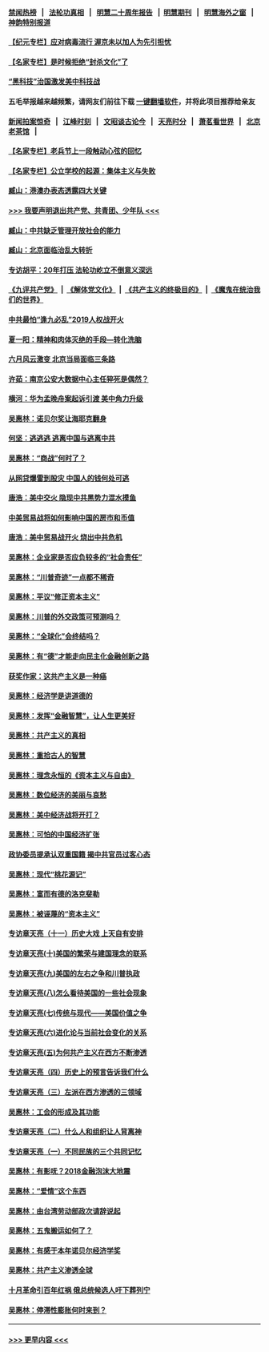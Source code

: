 #### [禁闻热榜](热点新闻.md?=0)  &nbsp;&nbsp;|&nbsp;&nbsp; [法轮功真相](https://github.com/gfw-breaker/truth/blob/master/README.md?=0) &nbsp;&nbsp;|&nbsp;&nbsp; [明慧二十周年报告](https://github.com/gfw-breaker/mh-reports/blob/master/README.md?=0) &nbsp;&nbsp;|&nbsp;&nbsp;[明慧期刊](https://github.com/gfw-breaker/mh-qikan) &nbsp;&nbsp;|&nbsp;&nbsp; [明慧海外之窗](https://github.com/gfw-breaker/mh-news/blob/master/README.md?=0) &nbsp;&nbsp;|&nbsp;&nbsp; [神韵特别报道](https://github.com/gfw-breaker/mh-news/blob/master/shenyun.md?=0)
#### [【纪元专栏】应对病毒流行 渥京未以加人为先引担忧](../pages/nsc423/n11875714.md?t=03052202) 
#### [【名家专栏】是时候拒绝“封杀文化”了](../pages/nsc423/n11814093.md?t=03052202) 
#### [“黑科技”治国激发美中科技战](../pages/nsc423/n11638056.md?t=03052202) 
#### 五毛举报越来越频繁，请网友们前往下载 [一键翻墙软件](https://github.com/gfw-breaker/ssr-accounts)，并将此项目推荐给亲友
#### [新闻拍案惊奇](https://github.com/gfw-breaker/banned-news/blob/master/pages/link4.md) &nbsp;&nbsp;|&nbsp;&nbsp; [江峰时刻](https://github.com/gfw-breaker/banned-news/blob/master/pages/link4.md) &nbsp;&nbsp;|&nbsp;&nbsp; [文昭谈古论今](https://github.com/gfw-breaker/banned-news/blob/master/pages/link4.md) &nbsp;&nbsp;|&nbsp;&nbsp; [天亮时分](https://github.com/gfw-breaker/banned-news/blob/master/pages/link4.md) &nbsp;&nbsp;|&nbsp;&nbsp; [萧茗看世界](https://github.com/gfw-breaker/banned-news/blob/master/pages/link4.md) &nbsp;&nbsp;|&nbsp;&nbsp; [北京老茶馆](https://github.com/gfw-breaker/banned-news/blob/master/pages/link4.md) &nbsp;&nbsp;|&nbsp;&nbsp; 
#### [【名家专栏】老兵节上一段触动心弦的回忆](../pages/nsc423/n11646016.md?t=03052202) 
#### [【名家专栏】公立学校的起源：集体主义与失败](../pages/nsc423/n11601833.md?t=03052202) 
#### [臧山：港澳办表态透露四大关键](../pages/nsc423/n11421628.md?t=03052202) 
#### [>>> 我要声明退出共产党、共青团、少年队 <<<](https://github.com/begood0513/goodnews/blob/master/quit/letter.md) 
#### [臧山：中共缺乏管理开放社会的能力](../pages/nsc423/n11407457.md?t=03052202) 
#### [臧山：北京面临治乱大转折](../pages/nsc423/n11406895.md?t=03052202) 
#### [专访胡平：20年打压 法轮功屹立不倒意义深远](../pages/nsc423/n11398800.md?t=03052202) 
#### [《九评共产党》](https://github.com/begood0513/9ping.md/blob/master/README.md) &nbsp;|&nbsp; [《解体党文化》](../../../../jtdwh.md/blob/master/README.md)  &nbsp;|&nbsp; [《共产主义的终极目的》](../../../../gczydzjmd.md/blob/master/README.md) &nbsp;|&nbsp; [《魔鬼在统治我们的世界》](../../../../mgztzwmdsj.md/blob/master/README.md) 
#### [中共最怕“逢九必乱”2019人权战开火](../pages/nsc423/n11385248.md?t=03052202) 
#### [夏一阳：精神和肉体灭绝的手段—转化洗脑](../pages/nsc423/n11368250.md?t=03052202) 
#### [六月风云激变 北京当局面临三条路](../pages/nsc423/n11313668.md?t=03052202) 
#### [许茹：南京公安大数据中心主任猝死是偶然？](../pages/nsc423/n11064744.md?t=03052202) 
#### [横河：华为孟晚舟案起诉引渡 美中角力升级](../pages/nsc423/n11027230.md?t=03052202) 
#### [吴惠林：诺贝尔奖让海耶克翻身](../pages/nsc423/n10890049.md?t=03052202) 
#### [何坚：逃逃逃 逃离中国与逃离中共](../pages/nsc423/n10592891.md?t=03052202) 
#### [吴惠林：“商战”何时了？](../pages/nsc423/n10573558.md?t=03052202) 
#### [从网贷爆雷到股灾 中国人的钱何处可逃](../pages/nsc423/n10572800.md?t=03052202) 
#### [唐浩：美中交火 隐现中共黑势力混水摸鱼](../pages/nsc423/n10544040.md?t=03052202) 
#### [中美贸易战将如何影响中国的房市和币值](../pages/nsc423/n10543697.md?t=03052202) 
#### [唐浩：美中贸易战开火 烧出中共危机](../pages/nsc423/n10540126.md?t=03052202) 
#### [吴惠林：企业家是否应负较多的“社会责任”](../pages/nsc423/n10535022.md?t=03052202) 
#### [吴惠林：“川普奇迹”一点都不稀奇](../pages/nsc423/n10512808.md?t=03052202) 
#### [吴惠林：平议“修正资本主义”](../pages/nsc423/n10495724.md?t=03052202) 
#### [吴惠林：川普的外交政策可预测吗？](../pages/nsc423/n10462387.md?t=03052202) 
#### [吴惠林：“全球化”会终结吗？](../pages/nsc423/n10452838.md?t=03052202) 
#### [吴惠林：有“德”才能走向民主化金融创新之路](../pages/nsc423/n10432292.md?t=03052202) 
#### [获奖作家：这共产主义是一种癌](../pages/nsc423/n10431541.md?t=03052202) 
#### [吴惠林：经济学是讲道德的](../pages/nsc423/n10398014.md?t=03052202) 
#### [吴惠林：发挥“金融智慧”，让人生更美好](../pages/nsc423/n10375019.md?t=03052202) 
#### [吴惠林：共产主义的真相](../pages/nsc423/n10351394.md?t=03052202) 
#### [吴惠林：重拾古人的智慧](../pages/nsc423/n10337691.md?t=03052202) 
#### [吴惠林：理念永恒的《资本主义与自由》](../pages/nsc423/n10316274.md?t=03052202) 
#### [吴惠林：数位经济的美丽与哀愁](../pages/nsc423/n10292946.md?t=03052202) 
#### [吴惠林：美中经济战将开打？](../pages/nsc423/n10258825.md?t=03052202) 
#### [吴惠林：可怕的中国经济扩张](../pages/nsc423/n10219147.md?t=03052202) 
#### [政协委员提承认双重国籍 揭中共官员过客心态](../pages/nsc423/n10208809.md?t=03052202) 
#### [吴惠林：现代“桃花源记”](../pages/nsc423/n10185234.md?t=03052202) 
#### [吴惠林：富而有德的洛克斐勒](../pages/nsc423/n10142264.md?t=03052202) 
#### [吴惠林：被诬蔑的“资本主义”](../pages/nsc423/n10124816.md?t=03052202) 
#### [专访章天亮（十一）历史大戏 上天自有安排](../pages/nsc423/n10094905.md?t=03052202) 
#### [专访章天亮(十)美国的繁荣与建国理念的联系](../pages/nsc423/n10094899.md?t=03052202) 
#### [专访章天亮(九)美国的左右之争和川普执政](../pages/nsc423/n10094889.md?t=03052202) 
#### [专访章天亮(八)怎么看待美国的一些社会现象](../pages/nsc423/n10094857.md?t=03052202) 
#### [专访章天亮(七)传统与现代——美国价值之争](../pages/nsc423/n10093140.md?t=03052202) 
#### [专访章天亮(六)进化论与当前社会变化的关系](../pages/nsc423/n10092036.md?t=03052202) 
#### [专访章天亮(五)为何共产主义在西方不断渗透](../pages/nsc423/n10083620.md?t=03052202) 
#### [专访章天亮（四）历史上的预言告诉我们什么](../pages/nsc423/n10083606.md?t=03052202) 
#### [专访章天亮（三）左派在西方渗透的三领域](../pages/nsc423/n10081115.md?t=03052202) 
#### [吴惠林：工会的形成及其功能](../pages/nsc423/n10080633.md?t=03052202) 
#### [专访章天亮（二）什么人和组织让人背离神](../pages/nsc423/n10076637.md?t=03052202) 
#### [专访章天亮（一）不同民族的三个共同记忆](../pages/nsc423/n10074188.md?t=03052202) 
#### [吴惠林：有影呒？2018金融泡沫大地震](../pages/nsc423/n10040534.md?t=03052202) 
#### [吴惠林：“爱情”这个东西](../pages/nsc423/n10019423.md?t=03052202) 
#### [吴惠林：由台湾劳动部政次请辞说起](../pages/nsc423/n9979679.md?t=03052202) 
#### [吴惠林：五鬼搬运如何了？](../pages/nsc423/n9925338.md?t=03052202) 
#### [吴惠林：有感于本年诺贝尔经济学奖](../pages/nsc423/n9871883.md?t=03052202) 
#### [吴惠林：共产主义渗透全球](../pages/nsc423/n9812748.md?t=03052202) 
#### [十月革命引百年红祸 俄总统候选人吁下葬列宁](../pages/nsc423/n9810182.md?t=03052202) 
#### [吴惠林：停滞性膨胀何时来到？](../pages/nsc423/n9764136.md?t=03052202) 

----
#### [ >>> 更早内容 <<< ](../indexes/nsc423-earlier.md)
